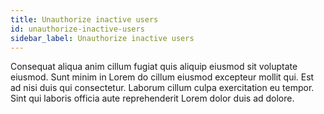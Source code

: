 ```yaml
---
title: Unauthorize inactive users
id: unauthorize-inactive-users
sidebar_label: Unauthorize inactive users
---
```


Consequat aliqua anim cillum fugiat quis aliquip eiusmod sit voluptate eiusmod. Sunt minim in Lorem do cillum eiusmod excepteur mollit qui. Est ad nisi duis qui consectetur. Laborum cillum culpa exercitation eu tempor. Sint qui laboris officia aute reprehenderit Lorem dolor duis ad dolore.

